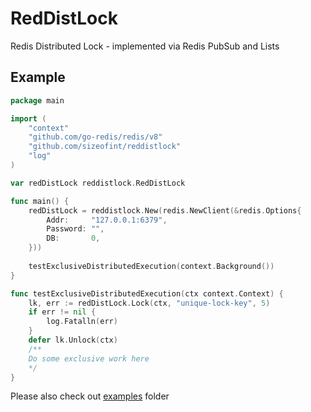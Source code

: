 # RedDistLock

Redis Distributed Lock - implemented via Redis PubSub and Lists  

## Example  
```go
package main

import (
	"context"
	"github.com/go-redis/redis/v8"
	"github.com/sizeofint/reddistlock"
	"log"
)

var redDistLock reddistlock.RedDistLock

func main() {
    redDistLock = reddistlock.New(redis.NewClient(&redis.Options{
        Addr:     "127.0.0.1:6379",
        Password: "",
        DB:       0,
    }))
    
    testExclusiveDistributedExecution(context.Background())
}

func testExclusiveDistributedExecution(ctx context.Context) {
    lk, err := redDistLock.Lock(ctx, "unique-lock-key", 5)
    if err != nil {
        log.Fatalln(err)
    }
    defer lk.Unlock(ctx)
    /**
    Do some exclusive work here
    */
}
```
Please also check out [examples](examples) folder  